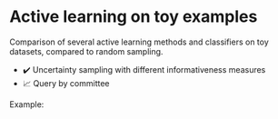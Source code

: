 # Active learning on toy examples

Comparison of several active learning methods and classifiers on toy datasets, compared to random sampling.
* ✔️ Uncertainty sampling with different informativeness measures
* 📈 Query by committee

Example: 

<!--![alt text](http://url/to/img.png)-->
